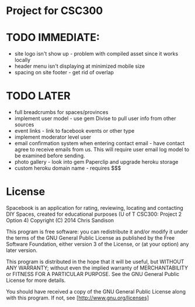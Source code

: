 # Project for CSC300

# TODO IMMEDIATE:
* site logo isn't show up - problem with compiled asset since it works locally
* header menu isn't displaying at minimized mobile size
* spacing on site footer - get rid of overlap

# TODO LATER
* full breadcrumbs for spaces/provinces
* implement user model - use gem Divise to pull user info from other sources
* event links - link to facebook events or other type
* implement moderator level user
* email confirmation system when entering contact email - have contact agree to receive emails from us. This will require user email log model to be examined before sending.
* photo gallery - look into gem Paperclip and upgrade heroku storage
* custom heroku domain name - requires $$$

# License

Spacebook is an application for rating, reviewing, locating and contacting DIY Spaces, created for educational purposes (U of T CSC300: Project 2 Option 4)
Copyright (C) 2014 Chris Sandison

This program is free software: you can redistribute it and/or modify
it under the terms of the GNU General Public License as published by
the Free Software Foundation, either version 3 of the License, or
(at your option) any later version.

This program is distributed in the hope that it will be useful,
but WITHOUT ANY WARRANTY; without even the implied warranty of
MERCHANTABILITY or FITNESS FOR A PARTICULAR PURPOSE.  See the
GNU General Public License for more details.

You should have received a copy of the GNU General Public License
along with this program.  If not, see [http://www.gnu.org/licenses]